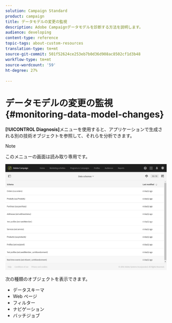 ```yaml
---
solution: Campaign Standard
product: campaign
title: データモデルの変更の監視
description: Adobe Campaignデータモデルを診断する方法を説明します。
audience: developing
content-type: reference
topic-tags: about-custom-resources
translation-type: tm+mt
source-git-commit: 501f52624ce253eb7b0d36d908ac8502cf1d3b48
workflow-type: tm+mt
source-wordcount: '59'
ht-degree: 27%

---
```



# データモデルの変更の監視{#monitoring-data-model-changes}

**[!UICONTROL Diagnosis]**&#x200B;メニューを使用すると、アプリケーションで生成される別の技術オブジェクトを参照して、それらを分析できます。

>[!NOTE]
>
>このメニューの画面は読み取り専用です。

![](assets/diagnostic.png)

次の種類のオブジェクトを表示できます。

* データスキーマ
* Web ページ
* フィルター
* ナビゲーション
* バッチジョブ

